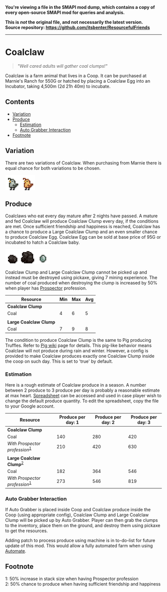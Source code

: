 **You're viewing a file in the SMAPI mod dump, which contains a copy of every open-source SMAPI mod
for queries and analysis.**

**This is _not_ the original file, and not necessarily the latest version.**  
**Source repository: https://github.com/itsbenter/ResourcefulFriends**

----

# Coalclaw

> *"Well cared adults will gather coal clumps!"*

Coalclaw is a farm animal that lives in a Coop. It can be purchased at Marnie's Ranch for 550G or hatched by placing a Coalclaw Egg into an Incubator, taking 4,500m (2d 21h 40m) to incubate.

## Contents

* [Variation](#variation)
* [Produce](#produce)
  * [Estimation](#estimation)
  * [Auto Grabber Interaction](#auto-grabber-interaction)
* [Footnote](#footnote)

## Variation

There are two variations of Coalclaw. When purchasing from Marnie there is equal chance for both variations to be chosen.

![Coalclaw_Variations](Animals/Coalclaw_Variations.png)

## Produce

Coalclaws who eat every day mature after 2 nights have passed. A mature and fed Coalclaw will produce Coalclaw Clump every day, if the conditions are met. Once sufficient friendship and happiness is reached, Coalclaw has a chance to produce a Large Coalclaw Clump and an even smaller chance to produce Coalclaw Egg. Coalclaw Egg can be sold at base price of 95G or incubated to hatch a Coalclaw baby.

![Coalclaw_Produces](Animals/Coalclaw_Produces.png)

Coalclaw Clump and Large Coalclaw Clump cannot be picked up and instead must be destroyed using pickaxe, giving 7 mining experience. The number of coal produced when destroying the clump is increased by 50% when player has [Prospector](https://stardewvalleywiki.com/Skills#Mining) profession.

| Resource | Min | Max | Avg |
| -------- | --- | --- | --- |
| **Coalclaw Clump** | | | |
| Coal | 4 | 6 | 5 |
| | | | |
| **Large Coalclaw Clump** | | | |
| Coal | 7 | 9 | 8 |

The condition to produce Coalclaw Clump is the same to Pig producing Truffles. Refer to [Pig wiki](https://stardewvalleywiki.com/Pig) page for details. This pig-like behavior means Coalclaw will not produce during rain and winter. However, a config is provided to make Coalclaw produces exactly one Coalclaw Clump inside the coop on such day. This is set to 'true' by default.

### Estimation

Here is a rough estimate of Coalclaw produce in a season. A number between 2 produce to 3 produce per day is probably a reasonable estimate at max heart. [Spreadsheet](https://docs.google.com/spreadsheets/d/13k0kkcyTUVJseXhAiZoKnOVubqOB7M9F3xILHV-Sj54/edit#gid=549968683) can be accessed and used in case player wish to change the default produce quantity. To edit the spreadsheet, copy the file to your Google account.

| Resource | Produce per day: 1 | Produce per day: 2 | Produce per day: 3 |
| -------- | ------------------ | ------------------ | ------------------ |
| **Coalclaw Clump** | | | |
| Coal | 140 | 280 | 420 |
| *With Prospector profession*<sup>[1](#LargeCoalclawClump)</sup> | 210 | 420 | 630 |
| | | | |
| **Large Coalclaw Clump**<sup>[2](#LargeCoalclawClump)</sup> | | | |
| Coal | 182 | 364 | 546 |
| *With Prospector profession*<sup>[1](#LargeCoalclawClump)</sup> | 273 | 546 | 819 |

### Auto Grabber Interaction

If Auto Grabber is placed inside Coop and Coalclaw produce inside the Coop (using appropriate config), Coalclaw Clump and Large Coalclaw Clump will be picked up by Auto Grabber. Player can then grab the clumps to the inventory, place them on the ground, and destroy them using pickaxe to get the resources.

Adding patch to process produce using machine is in to-do-list for future update of this mod. This would allow a fully automated farm when using [Automate](https://www.nexusmods.com/stardewvalley/mods/1063).

## Footnote

<a name="Prospector">1</a>: 50% increase in stack size when having Prospector profession<br>
<a name="LargeCoalclawClump">2</a>: 50% chance to produce when having sufficient friendship and happiness<br>
